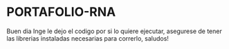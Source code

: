 # PORTAFOLIO-RNA
Buen dia Inge le dejo el codigo por si lo quiere ejecutar, asegurese de tener las librerias instaladas necesarias para correrlo, saludos!
